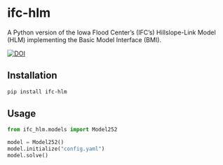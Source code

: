 # ifc-hlm

 A Python version of the Iowa Flood Center’s (IFC’s) Hillslope-Link Model (HLM) implementing the Basic Model Interface (BMI).

[![DOI](https://zenodo.org/badge/DOI/10.5281/zenodo.15025535.svg)](https://doi.org/10.5281/zenodo.15025535)
 
## Installation

```bash
pip install ifc-hlm
```

## Usage

```python
from ifc_hlm.models import Model252

model = Model252()
model.initialize("config.yaml")
model.solve()
```
